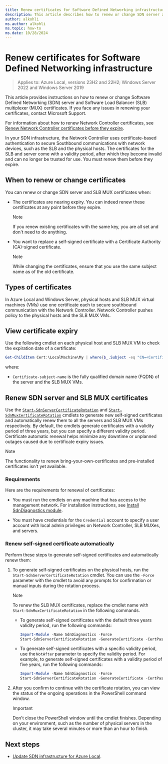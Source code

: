 ```yaml
---
title: Renew certificates for Software Defined Networking infrastructure
description: This article describes how to renew or change SDN server and Software Load Balancer multiplexer certificates.
author: alkohli
ms.author: alkohli
ms.topic: how-to
ms.date: 10/28/2024
---
```


# Renew certificates for Software Defined Networking infrastructure

> Applies to: Azure Local, versions 23H2 and 22H2; Windows Server 2022 and Windows Server 2019

This article provides instructions on how to renew or change Software Defined Networking (SDN) server and Software Load Balancer (SLB) multiplexer (MUX) certificates. If you face any issues in renewing your certificates, contact Microsoft Support.

For information about how to renew Network Controller certificates, see [Renew Network Controller certificates before they expire](./update-network-controller-certificates.md).

In your SDN infrastructure, the Network Controller uses certificate-based authentication to secure Southbound communications with network devices, such as the SLB and the physical hosts. The certificates for the SLB and server come with a validity period, after which they become invalid and can no longer be trusted for use. You must renew them before they expire.

## When to renew or change certificates

You can renew or change SDN server and SLB MUX certificates when:

- The certificates are nearing expiry. You can indeed renew these certificates at any point before they expire.

  > [!NOTE]
  > If you renew existing certificates with the same key, you are all set and don't need to do anything.

- You want to replace a self-signed certificate with a Certificate Authority (CA)-signed certificate.

   > [!NOTE]
   > While changing the certificates, ensure that you use the same subject name as of the old certificate.

## Types of certificates

In Azure Local and Windows Server, physical hosts and SLB MUX virtual machines (VMs) use one certificate each to secure southbound communication with the Network Controller. Network Controller pushes policy to the physical hosts and the SLB MUX VMs.

## View certificate expiry

Use the following cmdlet on each physical host and SLB MUX VM to check the expiration date of a certificate:

```powershell
Get-ChildItem Cert:\LocalMachine\My | where{$_.Subject -eq "CN=<Certificate-subject-name>"} | Select-Object NotAfter, Subject
```

where:
- `Certificate-subject-name` is the fully qualified domain name (FQDN) of the server and the SLB MUX VMs.

## Renew SDN server and SLB MUX certificates

Use the [`Start-SdnServerCertificateRotation`](https://github.com/microsoft/SdnDiagnostics/wiki/Start-SdnServerCertificateRotation) and [`Start-SdnMuxCertificateRotation`](https://github.com/microsoft/SdnDiagnostics/wiki/Start-SdnMuxCertificateRotation) cmdlets to generate new self-signed certificates and automatically renew them to all the servers and SLB MUX VMs respectively. By default, the cmdlets generate certificates with a validity period of three years, but you can specify a different validity period. Certificate automatic renewal helps minimize any downtime or unplanned outages caused due to certificate expiry issues.

> [!NOTE]
> The functionality to renew bring-your-own-certificates and pre-installed certificates isn't yet available.

### Requirements

Here are the requirements for renewal of certificates:

- You must run the cmdlets on any machine that has access to the management network. For installation instructions, see [Install SdnDiagnostics module](https://github.com/microsoft/SdnDiagnostics/wiki#installation).

- You must have credentials for the `Credential` account to specify a user account with local admin privileges on Network Controller, SLB MUXes, and servers.

### Renew self-signed certificate automatically

Perform these steps to generate self-signed certificates and automatically renew them:

1. To generate self-signed certificates on the physical hosts, run the `Start-SdnServerCertificateRotation` cmdlet. You can use the `-Force` parameter with the cmdlet to avoid any prompts for confirmation or manual inputs during the rotation process.

   > [!NOTE]
   > To renew the SLB MUX certificates, replace the cmdlet name with `Start-SdnMuxCertificateRotation` in the following commands.

   - To generate self-signed certificates with the default three years validity period, run the following commands:

        ```powershell
        Import-Module -Name SdnDiagnostics -Force
        Start-SdnServerCertificateRotation -GenerateCertificate -CertPassword (Get-Credential).Password -Credential (Get-Credential)
        ```

   - To generate self-signed certificates with a specific validity period, use the `NotAfter` parameter to specify the validity period. For example, to generate self-signed certificates with a validity period of five years, run the following commands:

        ```powershell
        Import-Module -Name SdnDiagnostics -Force
        Start-SdnServerCertificateRotation -GenerateCertificate -CertPassword (Get-Credential).Password -NotAfter (Get-Date).AddYears(5) -Credential (Get-Credential)
        ```

1. After you confirm to continue with the certificate rotation, you can view the status of the ongoing operations in the PowerShell command window.

   > [!Important]
   > Don't close the PowerShell window until the cmdlet finishes. Depending on your environment, such as the number of physical servers in the cluster, it may take several minutes or more than an hour to finish.

## Next steps

- [Update SDN infrastructure for Azure Local](./update-sdn.md).
